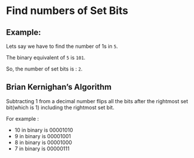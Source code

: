 # Find numbers of Set Bits

## Example:

Lets say we have to find the number of 1s in `5`.

The binary equivalent of `5` is `101`.

So, the number of set bits is : `2`.

## Brian Kernighan’s Algorithm

Subtracting 1 from a decimal number flips all the bits after the rightmost set bit(which is 1) including the rightmost set bit.

For example :

- 10 in binary is 00001010  
- 9 in binary is 00001001  
- 8 in binary is 00001000  
- 7 in binary is 00000111  
